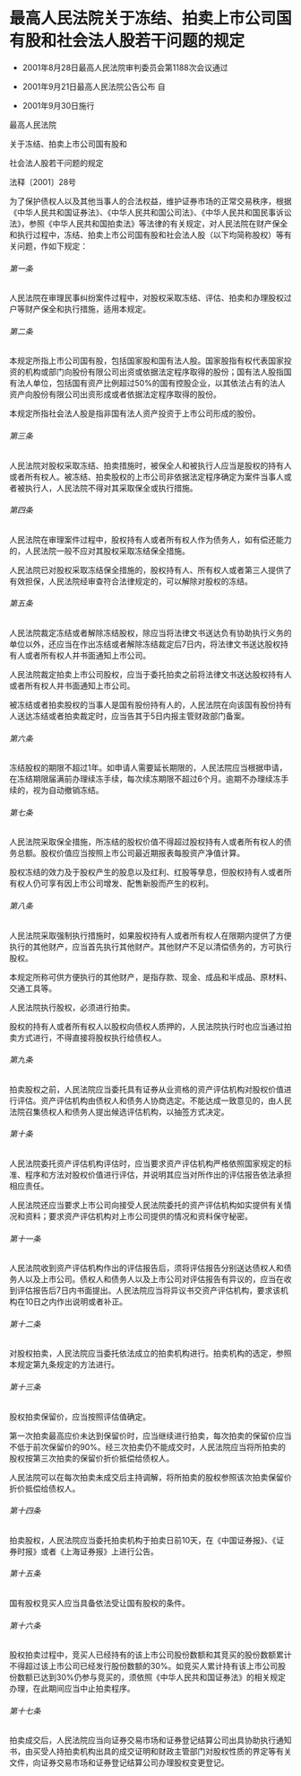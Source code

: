 # 最高人民法院关于冻结、拍卖上市公司国有股和社会法人股若干问题的规定

- 2001年8月28日最高人民法院审判委员会第1188次会议通过

- 2001年9月21日最高人民法院公告公布 自

- 2001年9月30日施行

<!-- INFO END -->

最高人民法院

关于冻结、拍卖上市公司国有股和

社会法人股若干问题的规定

法释〔2001〕28号

为了保护债权人以及其他当事人的合法权益，维护证券市场的正常交易秩序，根据《中华人民共和国证券法》、《中华人民共和国公司法》、《中华人民共和国民事诉讼法》，参照《中华人民共和国拍卖法》等法律的有关规定，对人民法院在财产保全和执行过程中，冻结、拍卖上市公司国有股和社会法人股（以下均简称股权）等有关问题，作如下规定：

###### 第一条

人民法院在审理民事纠纷案件过程中，对股权采取冻结、评估、拍卖和办理股权过户等财产保全和执行措施，适用本规定。

###### 第二条

本规定所指上市公司国有股，包括国家股和国有法人股。国家股指有权代表国家投资的机构或部门向股份有限公司出资或依据法定程序取得的股份；国有法人股指国有法人单位，包括国有资产比例超过50%的国有控股企业，以其依法占有的法人资产向股份有限公司出资形成或者依据法定程序取得的股份。

本规定所指社会法人股是指非国有法人资产投资于上市公司形成的股份。

###### 第三条

人民法院对股权采取冻结、拍卖措施时，被保全人和被执行人应当是股权的持有人或者所有权人。被冻结、拍卖股权的上市公司非依据法定程序确定为案件当事人或者被执行人，人民法院不得对其采取保全或执行措施。

###### 第四条

人民法院在审理案件过程中，股权持有人或者所有权人作为债务人，如有偿还能力的，人民法院一般不应对其股权采取冻结保全措施。

人民法院已对股权采取冻结保全措施的，股权持有人、所有权人或者第三人提供了有效担保，人民法院经审查符合法律规定的，可以解除对股权的冻结。

###### 第五条

人民法院裁定冻结或者解除冻结股权，除应当将法律文书送达负有协助执行义务的单位以外，还应当在作出冻结或者解除冻结裁定后7日内，将法律文书送达股权持有人或者所有权人并书面通知上市公司。

人民法院裁定拍卖上市公司股权，应当于委托拍卖之前将法律文书送达股权持有人或者所有权人并书面通知上市公司。

被冻结或者拍卖股权的当事人是国有股份持有人的，人民法院在向该国有股份持有人送达冻结或者拍卖裁定时，应当告其于5日内报主管财政部门备案。

###### 第六条

冻结股权的期限不超过1年。如申请人需要延长期限的，人民法院应当根据申请，在冻结期限届满前办理续冻手续，每次续冻期限不超过6个月。逾期不办理续冻手续的，视为自动撤销冻结。

###### 第七条

人民法院采取保全措施，所冻结的股权价值不得超过股权持有人或者所有权人的债务总额。股权价值应当按照上市公司最近期报表每股资产净值计算。

股权冻结的效力及于股权产生的股息以及红利、红股等孳息，但股权持有人或者所有权人仍可享有因上市公司增发、配售新股而产生的权利。

###### 第八条

人民法院采取强制执行措施时，如果股权持有人或者所有权人在限期内提供了方便执行的其他财产，应当首先执行其他财产。其他财产不足以清偿债务的，方可执行股权。

本规定所称可供方便执行的其他财产，是指存款、现金、成品和半成品、原材料、交通工具等。

人民法院执行股权，必须进行拍卖。

股权的持有人或者所有权人以股权向债权人质押的，人民法院执行时也应当通过拍卖方式进行，不得直接将股权执行给债权人。

###### 第九条

拍卖股权之前，人民法院应当委托具有证券从业资格的资产评估机构对股权价值进行评估。资产评估机构由债权人和债务人协商选定。不能达成一致意见的，由人民法院召集债权人和债务人提出候选评估机构，以抽签方式决定。

###### 第十条

人民法院委托资产评估机构评估时，应当要求资产评估机构严格依照国家规定的标准、程序和方法对股权价值进行评估，并说明其应当对所作出的评估报告依法承担相应责任。

人民法院还应当要求上市公司向接受人民法院委托的资产评估机构如实提供有关情况和资料；要求资产评估机构对上市公司提供的情况和资料保守秘密。

###### 第十一条

人民法院收到资产评估机构作出的评估报告后，须将评估报告分别送达债权人和债务人以及上市公司。债权人和债务人以及上市公司对评估报告有异议的，应当在收到评估报告后7日内书面提出。人民法院应当将异议书交资产评估机构，要求该机构在10日之内作出说明或者补正。

###### 第十二条

对股权拍卖，人民法院应当委托依法成立的拍卖机构进行。拍卖机构的选定，参照本规定第九条规定的方法进行。

###### 第十三条

股权拍卖保留价，应当按照评估值确定。

第一次拍卖最高应价未达到保留价时，应当继续进行拍卖，每次拍卖的保留价应当不低于前次保留价的90%。经三次拍卖仍不能成交时，人民法院应当将所拍卖的股权按第三次拍卖的保留价折价抵偿给债权人。

人民法院可以在每次拍卖未成交后主持调解，将所拍卖的股权参照该次拍卖保留价折价抵偿给债权人。

###### 第十四条

拍卖股权，人民法院应当委托拍卖机构于拍卖日前10天，在《中国证券报》、《证券时报》或者《上海证券报》上进行公告。

###### 第十五条

国有股权竞买人应当具备依法受让国有股权的条件。

###### 第十六条

股权拍卖过程中，竞买人已经持有的该上市公司股份数额和其竞买的股份数额累计不得超过该上市公司已经发行股份数额的30%。如竞买人累计持有该上市公司股份数额已达到30%仍参与竞买的，须依照《中华人民共和国证券法》的相关规定办理，在此期间应当中止拍卖程序。

###### 第十七条

拍卖成交后，人民法院应当向证券交易市场和证券登记结算公司出具协助执行通知书，由买受人持拍卖机构出具的成交证明和财政主管部门对股权性质的界定等有关文件，向证券交易市场和证券登记结算公司办理股权变更登记。
